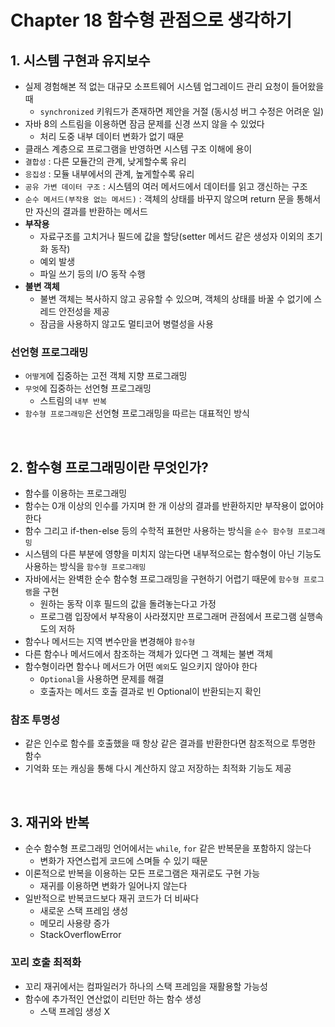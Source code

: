 # Chapter 18 함수형 관점으로 생각하기

## 1. 시스템 구현과 유지보수
- 실제 경험해본 적 없는 대규모 소프트웨어 시스템 업그레이드 관리 요청이 들어왔을 때
  - `synchronized` 키워드가 존재하면 제안을 거절 (동시성 버그 수정은 어려운 일)
- 자바 8의 스트림을 이용하면 잠금 문제를 신경 쓰지 않을 수 있었다
  - 처리 도중 내부 데이터 변화가 없기 때문
- 클래스 계층으로 프로그램을 반영하면 시스템 구조 이해에 용이
- `결합성` : 다른 모듈간의 관계, 낮게할수록 유리
- `응집성` : 모듈 내부에서의 관계, 높게할수록 유리
- `공유 가변 데이터 구조` : 시스템의 여러 메서드에서 데이터를 읽고 갱신하는 구조
- `순수 메서드(부작용 없는 메서드)` : 객체의 상태를 바꾸지 않으며 return 문을 통해서만 자신의 결과를 반환하는 메서드
- **부작용**
  - 자료구조를 고치거나 필드에 값을 할당(setter 메서드 같은 생성자 이외의 초기화 동작)
  - 예외 발생
  - 파일 쓰기 등의 I/O 동작 수행
- **불변 객체**
  - 불변 객체는 복사하지 않고 공유할 수 있으며, 객체의 상태를 바꿀 수 없기에 스레드 안전성을 제공
  - 잠금을 사용하지 않고도 멀티코어 병렬성을 사용

### 선언형 프로그래밍
- `어떻게`에 집중하는 고전 객체 지향 프로그래밍
- `무엇`에 집중하는 선언형 프로그래밍
  - 스트림의 `내부 반복`
- `함수형 프로그래밍`은 선언형 프로그래밍을 따르는 대표적인 방식

<br>

## 2. 함수형 프로그래밍이란 무엇인가?
- 함수를 이용하는 프로그래밍
- 함수는 0개 이상의 인수를 가지며 한 개 이상의 결과를 반환하지만 부작용이 없어야 한다
- 함수 그리고 if-then-else 등의 수학적 표현만 사용하는 방식을 `순수 함수형 프로그래밍`
- 시스템의 다른 부분에 영향을 미치지 않는다면 내부적으로는 함수형이 아닌 기능도 사용하는 방식을 `함수형 프로그래밍`
- 자바에서는 완벽한 순수 함수형 프로그래밍을 구현하기 어렵기 때문에 `함수형 프로그램`을 구현
  - 원하는 동작 이후 필드의 값을 돌려놓는다고 가정
  - 프로그램 입장에서 부작용이 사라졌지만 프로그래머 관점에서 프로그램 실행속도의 저하
- 함수나 메서드는 지역 변수만을 변경해야 `함수형`
- 다른 함수나 메서드에서 참조하는 객체가 있다면 그 객체는 불변 객체
- 함수형이라면 함수나 메서드가 어떤 `예외`도 일으키지 않아야 한다
  - `Optional`을 사용하면 문제를 해결
  - 호출자는 메서드 호출 결과로 빈 Optional이 반환되는지 확인

### 참조 투명성
- 같은 인수로 함수를 호출했을 때 항상 같은 결과를 반환한다면 참조적으로 투명한 함수
- 기억화 또는 캐싱을 통해 다시 계산하지 않고 저장하는 최적화 기능도 제공

<br>

## 3. 재귀와 반복
- 순수 함수형 프로그래밍 언어에서는 `while`, `for` 같은 반복문을 포함하지 않는다
  - 변화가 자연스럽게 코드에 스며들 수 있기 때문
- 이론적으로 반복을 이용하는 모든 프로그램은 재귀로도 구현 가능
  - 재귀를 이용하면 변화가 일어나지 않는다
- 일반적으로 반복코드보다 재귀 코드가 더 비싸다
  - 새로운 스택 프레임 생성
  - 메모리 사용량 증가
  - StackOverflowError

### 꼬리 호출 최적화
- 꼬리 재귀에서는 컴파일러가 하나의 스택 프레임을 재활용할 가능성
- 함수에 추가적인 연산없이 리턴만 하는 함수 생성
  - 스택 프레임 생성 X
